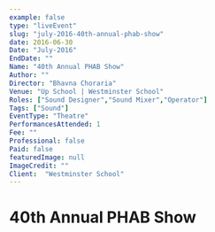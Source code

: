 ```yaml
---
example: false
type: "liveEvent"
slug: "july-2016-40th-annual-phab-show"
date: 2016-06-30
Date: "July-2016"
EndDate: ""
Name: "40th Annual PHAB Show"
Author: ""
Director: "Bhavna Choraria"
Venue: "Up School | Westminster School"
Roles: ["Sound Designer","Sound Mixer","Operator"]
Tags: ["Sound"]
EventType: "Theatre"
PerformancesAttended: 1
Fee: ""
Professional: false
Paid: false
featuredImage: null
ImageCredit: ""
Client:  "Westminster School"
---
```


# 40th Annual PHAB Show